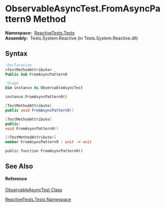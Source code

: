 # ObservableAsyncTest.FromAsyncPattern9 Method

**Namespace:**  [ReactiveTests.Tests](ReactiveTests.Tests\ReactiveTests.Tests.md)  
**Assembly:**  Tests.System.Reactive (in Tests.System.Reactive.dll)

## Syntax

```vb
'Declaration
<TestMethodAttribute> _
Public Sub FromAsyncPattern9
```

```vb
'Usage
Dim instance As ObservableAsyncTest

instance.FromAsyncPattern9()
```

```csharp
[TestMethodAttribute]
public void FromAsyncPattern9()
```

```c++
[TestMethodAttribute]
public:
void FromAsyncPattern9()
```

```fsharp
[<TestMethodAttribute>]
member FromAsyncPattern9 : unit -> unit 
```

```jscript
public function FromAsyncPattern9()
```

## See Also

#### Reference

[ObservableAsyncTest Class](ObservableAsyncTest\ObservableAsyncTest.md)

[ReactiveTests.Tests Namespace](ReactiveTests.Tests\ReactiveTests.Tests.md)




